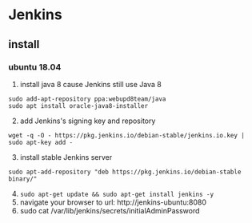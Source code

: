 # Jenkins
## install 
### ubuntu 18.04 
1. install java 8 cause Jenkins still use Java 8
```
sudo add-apt-repository ppa:webupd8team/java
sudo apt install oracle-java8-installer
```
2. add Jenkins's signing key and repository
```
wget -q -O - https://pkg.jenkins.io/debian-stable/jenkins.io.key | sudo apt-key add -

```
3.  install stable Jenkins server

```
sudo apt-add-repository "deb https://pkg.jenkins.io/debian-stable binary/"
```
4.  `sudo apt-get update && sudo apt-get install jenkins -y`
5.  navigate your browser to url: http://jenkins-ubuntu:8080
6.  sudo cat /var/lib/jenkins/secrets/initialAdminPassword 